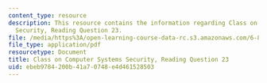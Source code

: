```yaml
---
content_type: resource
description: This resource contains the information regarding Class on Computer Systems
  Security, Reading Question 23.
file: /media/https%3A/open-learning-course-data-rc.s3.amazonaws.com/6-858-computer-systems-security-fall-2014/ebeb9784200b41a70748e4d461528503_MIT6_858F14_Reading23.pdf
file_type: application/pdf
resourcetype: Document
title: Class on Computer Systems Security, Reading Question 23
uid: ebeb9784-200b-41a7-0748-e4d461528503
---
```

